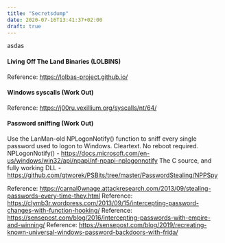 ```yaml
---
title: "Secretsdump"
date: 2020-07-16T13:41:37+02:00
draft: true
---
```

asdas

#### Living Off The Land Binaries (LOLBINS)
Reference: https://lolbas-project.github.io/

#### Windows syscalls (Work Out)
Reference: https://j00ru.vexillium.org/syscalls/nt/64/

#### Password sniffing (Work Out)
Use the LanMan-old NPLogonNotify() function to sniff every single password used to logon to Windows. 
Cleartext. No reboot required. 
NPLogonNotify() - https://docs.microsoft.com/en-us/windows/win32/api/npapi/nf-npapi-nplogonnotify
The C source, and fully working DLL - https://github.com/gtworek/PSBits/tree/master/PasswordStealing/NPPSpy

Reference: https://carnal0wnage.attackresearch.com/2013/09/stealing-passwords-every-time-they.html
Reference: https://clymb3r.wordpress.com/2013/09/15/intercepting-password-changes-with-function-hooking/
Reference: https://sensepost.com/blog/2016/intercepting-passwords-with-empire-and-winning/
Reference: https://sensepost.com/blog/2019/recreating-known-universal-windows-password-backdoors-with-frida/
